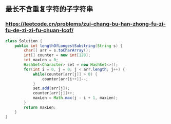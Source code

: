 ## 最长不含重复字符的子字符串
### https://leetcode.cn/problems/zui-chang-bu-han-zhong-fu-zi-fu-de-zi-zi-fu-chuan-lcof/
```java
class Solution {
    public int lengthOfLongestSubstring(String s) {
        char[] arr = s.toCharArray();
        int[] counter = new int[128];
        int maxLen = 0;
        HashSet<Character> set = new HashSet<>();
        for(int i = 0, j = 0; j < arr.length; j++) {
            while(counter[arr[j]] > 0) {
                counter[arr[i++]]--;
            }
            set.add(arr[j]);
            counter[arr[j]]++;
            maxLen = Math.max(j - i + 1, maxLen);
        }
        return maxLen;
    }
}
```

